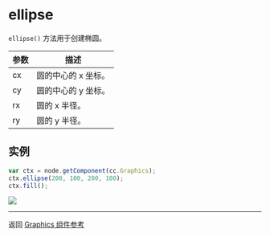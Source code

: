 # ellipse

`ellipse()` 方法用于创建椭圆。   

| 参数 |   描述
| -------------- | ----------- |
| cx | 圆的中心的 x 坐标。
| cy | 圆的中心的 y 坐标。
| rx | 圆的 x 半径。
| ry | 圆的 y 半径。

## 实例

```javascript
var ctx = node.getComponent(cc.Graphics);
ctx.ellipse(200, 100, 200, 100);
ctx.fill();
```

<a href="graphics/ellipse.png"><img src="graphics/ellipse.png"></a>

<hr>

返回 [Graphics 组件参考](../../components/graphics.md)
